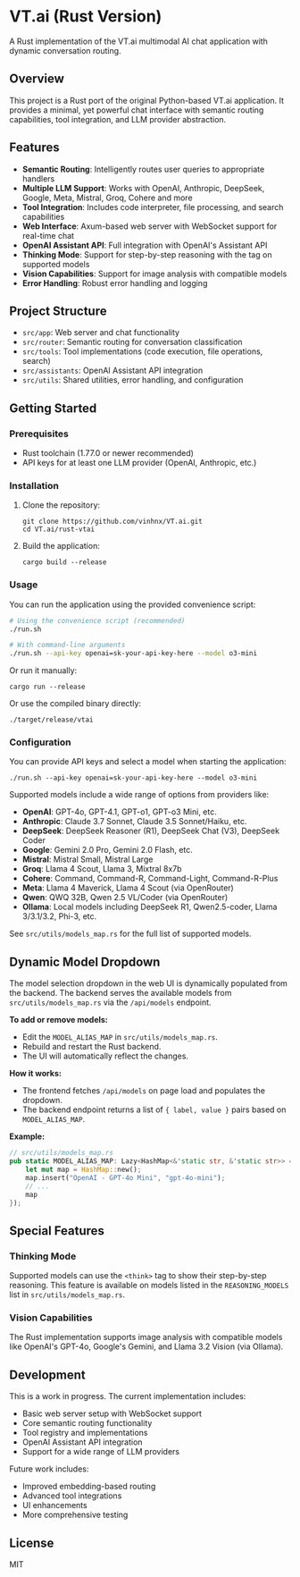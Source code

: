 # VT.ai (Rust Version)

A Rust implementation of the VT.ai multimodal AI chat application with dynamic conversation routing.

## Overview

This project is a Rust port of the original Python-based VT.ai application. It provides a minimal, yet powerful chat interface with semantic routing capabilities, tool integration, and LLM provider abstraction.

## Features

- **Semantic Routing**: Intelligently routes user queries to appropriate handlers
- **Multiple LLM Support**: Works with OpenAI, Anthropic, DeepSeek, Google, Meta, Mistral, Groq, Cohere and more
- **Tool Integration**: Includes code interpreter, file processing, and search capabilities
- **Web Interface**: Axum-based web server with WebSocket support for real-time chat
- **OpenAI Assistant API**: Full integration with OpenAI's Assistant API
- **Thinking Mode**: Support for step-by-step reasoning with the <think> tag on supported models
- **Vision Capabilities**: Support for image analysis with compatible models
- **Error Handling**: Robust error handling and logging

## Project Structure

- `src/app`: Web server and chat functionality
- `src/router`: Semantic routing for conversation classification
- `src/tools`: Tool implementations (code execution, file operations, search)
- `src/assistants`: OpenAI Assistant API integration
- `src/utils`: Shared utilities, error handling, and configuration

## Getting Started

### Prerequisites

- Rust toolchain (1.77.0 or newer recommended)
- API keys for at least one LLM provider (OpenAI, Anthropic, etc.)

### Installation

1. Clone the repository:

   ```
   git clone https://github.com/vinhnx/VT.ai.git
   cd VT.ai/rust-vtai
   ```

2. Build the application:

   ```
   cargo build --release
   ```

### Usage

You can run the application using the provided convenience script:

```bash
# Using the convenience script (recommended)
./run.sh

# With command-line arguments
./run.sh --api-key openai=sk-your-api-key-here --model o3-mini
```

Or run it manually:

```
cargo run --release
```

Or use the compiled binary directly:

```
./target/release/vtai
```

### Configuration

You can provide API keys and select a model when starting the application:

```
./run.sh --api-key openai=sk-your-api-key-here --model o3-mini
```

Supported models include a wide range of options from providers like:

- **OpenAI**: GPT-4o, GPT-4.1, GPT-o1, GPT-o3 Mini, etc.
- **Anthropic**: Claude 3.7 Sonnet, Claude 3.5 Sonnet/Haiku, etc.
- **DeepSeek**: DeepSeek Reasoner (R1), DeepSeek Chat (V3), DeepSeek Coder
- **Google**: Gemini 2.0 Pro, Gemini 2.0 Flash, etc.
- **Mistral**: Mistral Small, Mistral Large
- **Groq**: Llama 4 Scout, Llama 3, Mixtral 8x7b
- **Cohere**: Command, Command-R, Command-Light, Command-R-Plus
- **Meta**: Llama 4 Maverick, Llama 4 Scout (via OpenRouter)
- **Qwen**: QWQ 32B, Qwen 2.5 VL/Coder (via OpenRouter)
- **Ollama**: Local models including DeepSeek R1, Qwen2.5-coder, Llama 3/3.1/3.2, Phi-3, etc.

See `src/utils/models_map.rs` for the full list of supported models.

## Dynamic Model Dropdown

The model selection dropdown in the web UI is dynamically populated from the backend. The backend serves the available models from `src/utils/models_map.rs` via the `/api/models` endpoint.

**To add or remove models:**
- Edit the `MODEL_ALIAS_MAP` in `src/utils/models_map.rs`.
- Rebuild and restart the Rust backend.
- The UI will automatically reflect the changes.

**How it works:**
- The frontend fetches `/api/models` on page load and populates the dropdown.
- The backend endpoint returns a list of `{ label, value }` pairs based on `MODEL_ALIAS_MAP`.

**Example:**
```rust
// src/utils/models_map.rs
pub static MODEL_ALIAS_MAP: Lazy<HashMap<&'static str, &'static str>> = Lazy::new(|| {
    let mut map = HashMap::new();
    map.insert("OpenAI - GPT-4o Mini", "gpt-4o-mini");
    // ...
    map
});
```

## Special Features

### Thinking Mode

Supported models can use the `<think>` tag to show their step-by-step reasoning. This feature is available on models listed in the `REASONING_MODELS` list in `src/utils/models_map.rs`.

### Vision Capabilities

The Rust implementation supports image analysis with compatible models like OpenAI's GPT-4o, Google's Gemini, and Llama 3.2 Vision (via Ollama).

## Development

This is a work in progress. The current implementation includes:

- Basic web server setup with WebSocket support
- Core semantic routing functionality
- Tool registry and implementations
- OpenAI Assistant API integration
- Support for a wide range of LLM providers

Future work includes:

- Improved embedding-based routing
- Advanced tool integrations
- UI enhancements
- More comprehensive testing

## License

MIT
